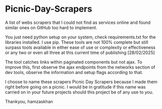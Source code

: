 # Picnic-Day-Scrapers
A list of webs scrapers that I could not find as services online and found similar ones on GitHub too hard to implement.

You just need python setup on your system, check requirements.txt for the libraries installed. I use pip. These tools are not 100% complete but still surpass tools available in either ease of use or complexity or effectiveness or any two or even all three at this current time of publishing [28/02/2025]

The tool catches links within paginated components but not ajax. To improve this, first observe the ajax endpoints from the networks section of dev tools, observe the information and setup flags according to that.


I choose to name these scrapers Picnic Day Scrapers because I made them right before going on a picnic. I would be in gratitude if this name was carried on in your future projects should this project be of any use to you.

Thankyou,
hamzaskhan
